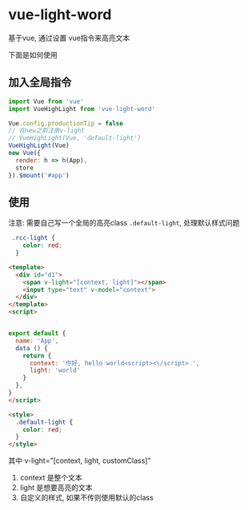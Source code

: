 # vue-light-word

基于vue, 通过设置 vue指令来高亮文本

下面是如何使用

## 加入全局指令

```js
import Vue from 'vue'
import VueHighLight from 'vue-light-word'

Vue.config.productionTip = false
// 在new之前注册v-light
// VueHighLight(Vue, 'default-light')
VueHighLight(Vue)
new Vue({
  render: h => h(App),
  store
}).$mount('#app')
```


## 使用


注意: 需要自己写一个全局的高亮class `.default-light`, 处理默认样式问题

```css
 .rcc-light {
    color: red;
  }
```

```html
<template>
  <div id="d1">
    <span v-light="[context, light]"></span>
    <input type="text" v-model="context">
  </div>
</template>
<script>


export default {
  name: 'App',
  data () {
    return {
      context: '你好, hello world<script><\/script> ',
      light: 'world'
    }
  },
}
</script>

<style>
  .default-light {
    color: red;
  }
</style>
```

其中 v-light="[context, light, customClass]"

1. context 是整个文本
2. light 是想要高亮的文本
3. 自定义的样式, 如果不传则使用默认的class


